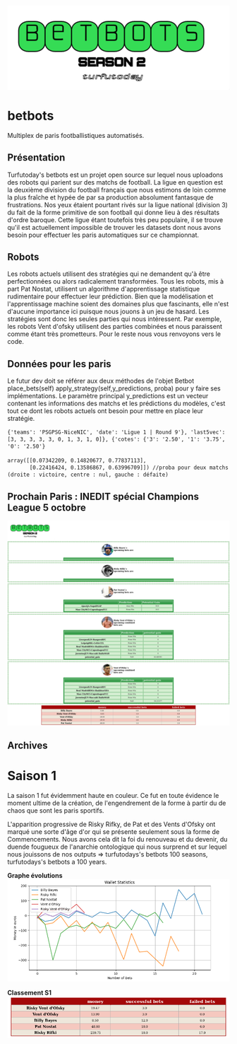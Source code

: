 ![alt text](https://github.com/metabolean5/betbots/blob/main/bot_pics/betbot.png?raw=true)

# betbots
Multiplex de paris footballistiques automatisés.

## Présentation

Turfutoday's betbots est un projet open source sur lequel nous uploadons des robots qui parient sur des matchs de football.
La ligue en question est la deuxième division du football français que nous estimons de loin comme la plus fraîche et hypée de par sa production absolument fantasque de frustrations.
Nos yeux étaient pourtant rivés sur la ligue national (division 3) du fait de la forme primitive de son football qui donne lieu à des résultats d'ordre baroque.
Cette ligue étant toutefois très peu populaire, il se trouve qu'il est actuellement impossible de trouver les datasets dont nous avons besoin pour effectuer les paris automatiques sur ce championnat.


## Robots

Les robots actuels utilisent des stratégies qui ne demandent qu'à être perfectionnées ou alors radicalement transformées. 
Tous les robots, mis à part Pat Nostat, utilisent un algorithme d'apprentissage statistique rudimentaire pour effectuer leur prédiction.
Bien que la modélisation et l'apprentissage machine soient des domaines plus que fascinants, elle n'est d'aucune importance ici puisque nous jouons à un jeu de hasard.
Les stratégies sont donc les seules parties qui nous intéressent. Par exemple, les robots Vent d'ofsky utilisent des parties combinées et nous paraissent comme étant très prometteurs.
Pour le reste nous vous renvoyons vers le code.


## Données pour les paris

Le futur dev doit se référer aux deux méthodes de l'objet Betbot place_bets(self) apply_strategy(self,y_predictions, proba) pour y faire ses implémentations.
Le paramètre principal y_predictions est un vecteur contenant les informations des matchs et les prédictions du modèles, c'est tout ce dont les robots actuels ont besoin pour mettre en place leur stratégie.


```
{'teams': 'PSGPSG-NiceNIC', 'date': 'Ligue 1 | Round 9'}, 'last5vec': [3, 3, 3, 3, 3, 0, 1, 3, 1, 0]}, {'cotes': {'3': '2.50', '1': '3.75', '0': '2.50'}

array([[0.07342209, 0.14820677, 0.77837113],
       [0.22416424, 0.13586867, 0.63996709]]) //proba pour deux matchs (droite : victoire, centre : nul, gauche : défaite)

```
## Prochain Paris : INEDIT spécial Champions League 5 octobre

![alt text](https://github.com/metabolean5/betbots/blob/main/bot_pics/curr_stats.png?raw=true)


## Archives

# Saison 1

La saison 1 fut évidemment haute en couleur. Ce fut en toute évidence le moment ultime de la création, de l'engendrement de la forme à partir du de chaos que sont les paris sportifs.

L'apparition progressive de Risky Rifky, de Pat et des Vents d'Ofsky ont marqué une sorte d'âge d'or qui se présente seulement sous la forme de Commencements. Nous avons cela dit la foi du renouveau et du devenir, du duende fougueux de l'anarchie ontologique qui nous surprend et sur lequel nous jouissons de nos outputs => turfutodays's betbots 100 seasons, turfutodays's betbots a 100 years.

**Graphe évolutions**
![alt text](https://github.com/metabolean5/betbots/blob/main/bot_pics/wallstats.png?raw=true)

**Classement S1**
![alt text](https://github.com/metabolean5/betbots/blob/main/bot_pics/class.png?raw=true)








